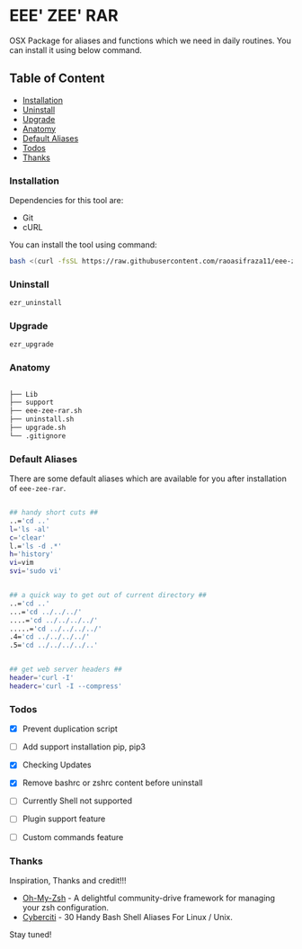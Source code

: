 # EEE' ZEE' RAR

OSX Package for aliases and functions which we need in daily routines. You can install it using below command.

## Table of Content

-   [Installation](#installation)
-   [Uninstall](#uninstall)
-   [Upgrade](#upgrade)
-   [Anatomy](#anatomy)
-   [Default Aliases](#default-aliases)
-   [Todos](#todos)
-   [Thanks](#thanks)

### Installation

Dependencies for this tool are:

- Git
- cURL

You can install the tool using command:

```bash
bash <(curl -fsSL https://raw.githubusercontent.com/raoasifraza11/eee-zee-rar/master/eee-zee-rar.sh)
```

### Uninstall

```bash
ezr_uninstall
```

### Upgrade

```bash
ezr_upgrade
```

### Anatomy

```bash

├── Lib
├── support
├── eee-zee-rar.sh
├── uninstall.sh
├── upgrade.sh
└── .gitignore

```

### Default Aliases

There are some default aliases which are available for you after installation of `eee-zee-rar`.

```bash

## handy short cuts ##
..='cd ..'
l='ls -al'
c='clear'
l.='ls -d .*'
h='history'
vi=vim
svi='sudo vi'


## a quick way to get out of current directory ##
..='cd ..'
...='cd ../../../'
....='cd ../../../../'
.....='cd ../../../../'
.4='cd ../../../../'
.5='cd ../../../../..'


## get web server headers ##
header='curl -I'
headerc='curl -I --compress'

```

### Todos

- [x] Prevent duplication script
- [ ] Add support installation pip, pip3
- [x] Checking Updates
- [x] Remove bashrc or zshrc content before uninstall
- [ ] Currently Shell not supported
- [ ] Plugin support feature
- [ ] Custom commands feature


### Thanks

Inspiration, Thanks and credit!!!

- [Oh-My-Zsh](https://github.com/robbyrussell/oh-my-zsh) - A delightful community-drive framework for managing your zsh configuration.
- [Cyberciti](https://www.cyberciti.biz/tips/bash-aliases-mac-centos-linux-unix.html) - 30 Handy Bash Shell Aliases For Linux / Unix.


Stay tuned!
